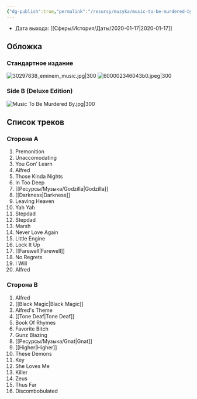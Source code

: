 ```yaml
---
{"dg-publish":true,"permalink":"/resursy/muzyka/music-to-be-murdered-by/","tags":["Музыка"]}
---
```


- Дата выхода: [[Сферы/История/Даты/2020-01-17\|2020-01-17]]
## Обложка
### Стандартное издание
 ![30297838_eminem_music.jpg|300](/img/user/%D0%90%D1%80%D1%85%D0%B8%D0%B2/%D0%9A%D1%8D%D1%88/30297838_eminem_music.jpg) ![600002346043b0.jpeg|300](/img/user/%D0%90%D1%80%D1%85%D0%B8%D0%B2/%D0%9A%D1%8D%D1%88/600002346043b0.jpeg)
### Side B (Deluxe Edition)
![Music To Be Murdered By.jpg|300](/img/user/%D0%90%D1%80%D1%85%D0%B8%D0%B2/%D0%9A%D1%8D%D1%88/Music%20To%20Be%20Murdered%20By.jpg)
## Список треков 
### Сторона A
1. Premonition 
2. Unaccomodating 
3. You Gon’ Learn 
4. Alfred 
5. Those Kinda Nights 
6. In Too Deep 
7. [[Ресурсы/Музыка/Godzilla\|Godzilla]] 
8. [[Darkness\|Darkness]] 
9. Leaving Heaven 
10. Yah Yah
11. Stepdad
12. Stepdad
13. Marsh
14. Never Love Again 
15. Little Engine 
16. Lock It Up 
17. [[Farewell\|Farewell]] 
18. No Regrets
19. I Will
20. Alfred
### Сторона B 
1. Alfred 
2. [[Black Magic\|Black Magic]]
3. Alfred's Theme
4. [[Tone Deaf\|Tone Deaf]] 
5. Book Of Rhymes 
6. Favorite Bitch
7. Gunz Blazing 
8. [[Ресурсы/Музыка/Gnat\|Gnat]] 
9. [[Higher\|Higher]]
10. These Demons 
11. Key 
12. She Loves Me
13. Killer 
14. Zeus 
15. Thus Far 
16. Discombobulated
